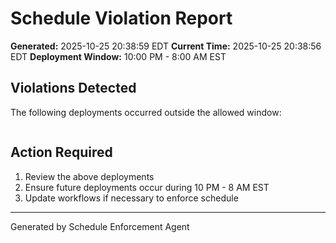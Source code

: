 # Schedule Violation Report

**Generated:** 2025-10-25 20:38:59 EDT
**Current Time:** 2025-10-25 20:38:56 EDT
**Deployment Window:** 10:00 PM - 8:00 AM EST

## Violations Detected

The following deployments occurred outside the allowed window:

```

```

## Action Required

1. Review the above deployments
2. Ensure future deployments occur during 10 PM - 8 AM EST
3. Update workflows if necessary to enforce schedule

---

Generated by Schedule Enforcement Agent
